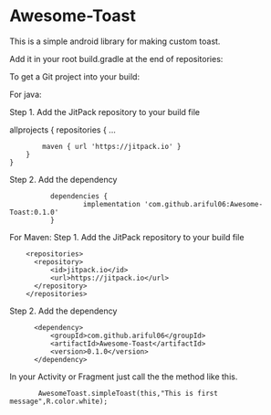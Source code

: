 # Awesome-Toast
This is a simple android library for making custom toast. 

Add it in your root build.gradle at the end of repositories:

To get a Git project into your build:

For java: 

Step 1. Add the JitPack repository to your build file

allprojects {
		repositories {
			...
			
			maven { url 'https://jitpack.io' }
		}
	}
  
  Step 2. Add the dependency

              dependencies {
                      implementation 'com.github.ariful06:Awesome-Toast:0.1.0'
              }


For Maven:
Step 1. Add the JitPack repository to your build file
	
        <repositories>
          <repository>
              <id>jitpack.io</id>
              <url>https://jitpack.io</url>
          </repository>
        </repositories>
  
  Step 2. Add the dependency
  
          <dependency>
              <groupId>com.github.ariful06</groupId>
              <artifactId>Awesome-Toast</artifactId>
              <version>0.1.0</version>
          </dependency>
          
          
          
          
  In your Activity or Fragment just call the the method like this.

           AwesomeToast.simpleToast(this,"This is first message",R.color.white);
